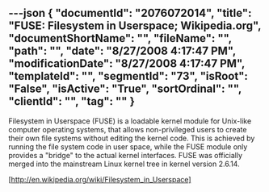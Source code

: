 ---json
{
  "documentId": "2076072014",
  "title": "FUSE: Filesystem in Userspace; Wikipedia.org",
  "documentShortName": "",
  "fileName": "",
  "path": "",
  "date": "8/27/2008 4:17:47 PM",
  "modificationDate": "8/27/2008 4:17:47 PM",
  "templateId": "",
  "segmentId": "73",
  "isRoot": "False",
  "isActive": "True",
  "sortOrdinal": "",
  "clientId": "",
  "tag": ""
}
---

Filesystem in Userspace (FUSE) is a loadable kernel module for Unix-like computer operating systems, that allows non-privileged users to create their own file systems without editing the kernel code. This is achieved by running the file system code in user space, while the FUSE module only provides a &quot;bridge&quot; to the actual kernel interfaces. FUSE was officially merged into the mainstream Linux kernel tree in kernel version 2.6.14.

[http://en.wikipedia.org/wiki/Filesystem_in_Userspace]
